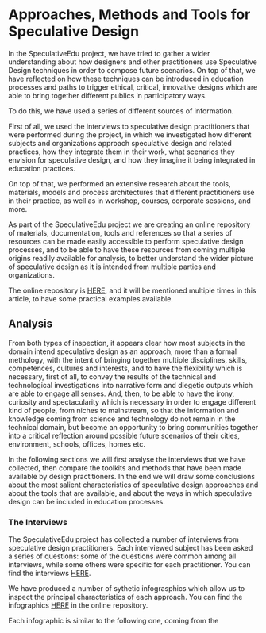 # Approaches, Methods and Tools for Speculative Design

In the SpeculativeEdu project, we have tried to gather a wider understanding about how designers and other practitioners use Speculative Design techniques in order to compose future scenarios. On top of that, we have reflected on how these techniques can be introduced in education processes and paths to trigger ethical, critical, innovative designs which are able to bring together different publics in participatory ways.

To do this, we have used a series of different sources of information.

First of all, we used the interviews to speculative design practitioners that were performed during the project, in which we investigated how different subjects and organizations approach speculative design and related practices, how they integrate them in their work, what scenarios they envision for speculative design, and how they imagine it being integrated in education practices.

On top of that, we performed an extensive research about the tools, materials, models and process architectures that different practitioners use in their practice, as well as in workshop, courses, corporate sessions, and more.

As part of the SpeculativeEdu project we are creating an online repository of materials, documentation, tools and references so that a series of resources can be made easily accessible to perform speculative design processes, and to be able to have these resources from coming multiple origins readily available for analysis, to better understand the wider picture of speculative design as it is intended from multiple parties and organizations.

The online repository is [HERE](https://github.com/speculativeedu/The-SpeculativeEdu-Online-Repository), and it will be mentioned multiple times in this article, to have some practical examples available.

## Analysis

From both types of inspection, it appears clear how most subjects in the domain intend speculative design as an approach, more than a formal methology, with the intent of bringing together multiple disciplines, skills, competences, cultures and interests, and to have the flexibility which is necessary, first of all, to convey the results of the technical and technological investigations into narrative form and diegetic outputs which are able to engage all senses. And, then, to be able to have the irony, curiosity and spectacularity which is necessary in order to engage different kind of people, from niches to mainstream, so that the information and knowledge coming from science and technology do not remain in the technical domain, but become an opportunity to bring communities together into a critical reflection around possible future scenarios of their cities, environment, schools, offices, homes etc.

In the following sections we will first analyse the interviews that we have collected, then compare the toolkits and methods that have been made available by design practitioners. In the end we will draw some conclusions about the most salient characteristics of speculative design approaches and about the tools that are available, and about the ways in which speculative design can be included in education processes.

### The Interviews

The SpeculativeEdu project has collected a number of interviews from speculative design practitioners. Each interviewed subject has been asked a series of questions: some of the questions were common among all interviews, while some others were specific for each practitioner.
You can find the interviews [HERE](http://speculativeedu.eu/category/interviews/).

We have produced a number of sythetic infograsphics which allow us to inspect the principal characteristics of each approach. You can find the infographics [HERE](https://github.com/speculativeedu/The-SpeculativeEdu-Online-Repository/tree/master/Methods_and_tools/Approaches) in the online repository.

Each infographic is similar to the following one, coming from the 